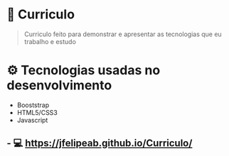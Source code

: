 # 🚀 **Curriculo**
> Curriculo feito para demonstrar e apresentar as tecnologias que eu trabalho e estudo

# :gear: **Tecnologias** usadas no desenvolvimento
- Booststrap
- HTML5/CSS3
- Javascript

## - 💻 **https://jfelipeab.github.io/Curriculo/**
